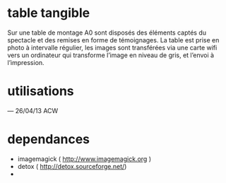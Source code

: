 # table tangible 

Sur une table de montage A0 sont disposés des éléments captés du spectacle et des remises en forme de témoignages. La table est prise en photo à intervalle régulier, les images sont transférées via une carte wifi vers un ordinateur qui transforme l’image en niveau de gris, et l’envoi à l’impression. 

# utilisations 

— 26/04/13 ACW

# dependances

- imagemagick ( http://www.imagemagick.org )
- detox ( http://detox.sourceforge.net/)
- 